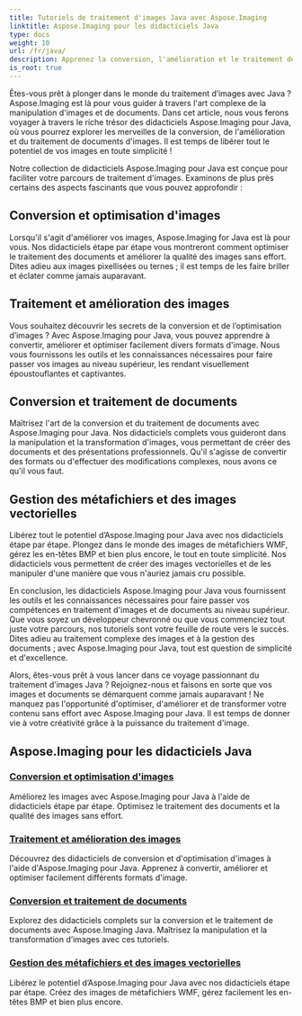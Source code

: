 ```yaml
---
title: Tutoriels de traitement d'images Java avec Aspose.Imaging
linktitle: Aspose.Imaging pour les didacticiels Java
type: docs
weight: 10
url: /fr/java/
description: Apprenez la conversion, l'amélioration et le traitement de documents d'images avec Aspose.Imaging pour Java. Optimisez les images sans effort avec nos tutoriels.
is_root: true
---
```


Êtes-vous prêt à plonger dans le monde du traitement d’images avec Java ? Aspose.Imaging est là pour vous guider à travers l'art complexe de la manipulation d'images et de documents. Dans cet article, nous vous ferons voyager à travers le riche trésor des didacticiels Aspose.Imaging pour Java, où vous pourrez explorer les merveilles de la conversion, de l'amélioration et du traitement de documents d'images. Il est temps de libérer tout le potentiel de vos images en toute simplicité !

Notre collection de didacticiels Aspose.Imaging pour Java est conçue pour faciliter votre parcours de traitement d'images. Examinons de plus près certains des aspects fascinants que vous pouvez approfondir :

## Conversion et optimisation d'images

Lorsqu'il s'agit d'améliorer vos images, Aspose.Imaging for Java est là pour vous. Nos didacticiels étape par étape vous montreront comment optimiser le traitement des documents et améliorer la qualité des images sans effort. Dites adieu aux images pixellisées ou ternes ; il est temps de les faire briller et éclater comme jamais auparavant.

## Traitement et amélioration des images

Vous souhaitez découvrir les secrets de la conversion et de l’optimisation d’images ? Avec Aspose.Imaging pour Java, vous pouvez apprendre à convertir, améliorer et optimiser facilement divers formats d'image. Nous vous fournissons les outils et les connaissances nécessaires pour faire passer vos images au niveau supérieur, les rendant visuellement époustouflantes et captivantes.

## Conversion et traitement de documents

Maîtrisez l'art de la conversion et du traitement de documents avec Aspose.Imaging pour Java. Nos didacticiels complets vous guideront dans la manipulation et la transformation d'images, vous permettant de créer des documents et des présentations professionnels. Qu'il s'agisse de convertir des formats ou d'effectuer des modifications complexes, nous avons ce qu'il vous faut.

## Gestion des métafichiers et des images vectorielles

Libérez tout le potentiel d’Aspose.Imaging pour Java avec nos didacticiels étape par étape. Plongez dans le monde des images de métafichiers WMF, gérez les en-têtes BMP et bien plus encore, le tout en toute simplicité. Nos didacticiels vous permettent de créer des images vectorielles et de les manipuler d'une manière que vous n'auriez jamais cru possible.

En conclusion, les didacticiels Aspose.Imaging pour Java vous fournissent les outils et les connaissances nécessaires pour faire passer vos compétences en traitement d'images et de documents au niveau supérieur. Que vous soyez un développeur chevronné ou que vous commenciez tout juste votre parcours, nos tutoriels sont votre feuille de route vers le succès. Dites adieu au traitement complexe des images et à la gestion des documents ; avec Aspose.Imaging pour Java, tout est question de simplicité et d'excellence.

Alors, êtes-vous prêt à vous lancer dans ce voyage passionnant du traitement d’images Java ? Rejoignez-nous et faisons en sorte que vos images et documents se démarquent comme jamais auparavant ! Ne manquez pas l'opportunité d'optimiser, d'améliorer et de transformer votre contenu sans effort avec Aspose.Imaging pour Java. Il est temps de donner vie à votre créativité grâce à la puissance du traitement d'image.

## Aspose.Imaging pour les didacticiels Java
### [Conversion et optimisation d'images](./image-conversion-and-optimization/)
Améliorez les images avec Aspose.Imaging pour Java à l'aide de didacticiels étape par étape. Optimisez le traitement des documents et la qualité des images sans effort.
### [Traitement et amélioration des images](./image-processing-and-enhancement/)
Découvrez des didacticiels de conversion et d'optimisation d'images à l'aide d'Aspose.Imaging pour Java. Apprenez à convertir, améliorer et optimiser facilement différents formats d'image.
### [Conversion et traitement de documents](./document-conversion-and-processing/)
Explorez des didacticiels complets sur la conversion et le traitement de documents avec Aspose.Imaging Java. Maîtrisez la manipulation et la transformation d’images avec ces tutoriels.
### [Gestion des métafichiers et des images vectorielles](./metafile-and-vector-image-handling/)
Libérez le potentiel d’Aspose.Imaging pour Java avec nos didacticiels étape par étape. Créez des images de métafichiers WMF, gérez facilement les en-têtes BMP et bien plus encore.